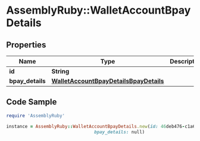 # AssemblyRuby::WalletAccountBpayDetails

## Properties

Name | Type | Description | Notes
------------ | ------------- | ------------- | -------------
**id** | **String** |  | [optional] 
**bpay_details** | [**WalletAccountBpayDetailsBpayDetails**](WalletAccountBpayDetailsBpayDetails.md) |  | [optional] 

## Code Sample

```ruby
require 'AssemblyRuby'

instance = AssemblyRuby::WalletAccountBpayDetails.new(id: 46deb476-c1a6-41eb-8eb7-26a695bbe5bc,
                                 bpay_details: null)
```



